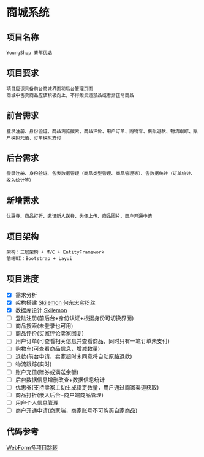 # 商城系统
## 项目名称
    YoungShop 青年优选
## 项目要求
    项目应该具备前台商城界面和后台管理页面
    商城中售卖商品应该积极向上，不得贩卖违禁品或者非正常商品
## 前台需求
    登录注册、身份验证、商品浏览搜索、商品评价、用户订单、购物车、模拟退款、物流跟踪、账户模拟充值、订单模拟支付
## 后台需求
    登录注册、身份验证、各表数据管理（商品类型管理、商品管理等）、各数据统计（订单统计、收入统计等）
## 新增需求
    优惠券、商品打折、邀请新人送券、头像上传、商品图片、商户开通申请
## 项目架构
    架构：三层架构 + MVC + EntityFramework
    前端UI：Bootstrap + Layui
## 项目进度
- [x] 需求分析
- [x] 架构搭建 <a href='https://github.com/Skilemon'>Skilemon</a> <a href='https://github.com/15078709136'>何东忠实粉丝</a>
- [x] 数据库设计 <a href='https://github.com/Skilemon'>Skilemon</a>
- [ ] 登陆注册(前后台+身份认证+根据身份可切换界面)
- [ ] 商品搜索(未登录也可用)
- [ ] 商品评价(买家评论卖家回复)
- [ ] 用户订单(可查看相关信息并查看商品，同时只有一笔订单未支付)
- [ ] 购物车(可查看商品信息，增减数量)
- [ ] 退款(前台申请，卖家超时未同意将自动原路退款)
- [ ] 物流跟踪(实时)
- [ ] 账户充值(赠券或满送余额)
- [ ] 后台数据信息增删改查+数据信息统计
- [ ] 优惠券(支持卖家主动生成指定数量，用户通过商家渠道获取)
- [ ] 商品打折(嵌入后台+商户端商品管理)
- [ ] 用户个人信息管理
- [ ] 商户开通申请(商家端，商家账号不可购买自家商品)
## 代码参考
<a href='https://blog.csdn.net/wf824284257/article/details/78857310'>WebForm多项目跳转</a>